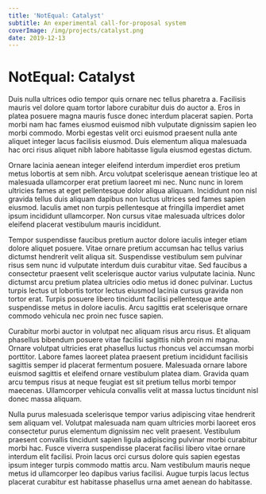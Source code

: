 ```yaml
---
title: 'NotEqual: Catalyst'
subtitle: An experimental call-for-proposal system
coverImage: /img/projects/catalyst.png
date: 2019-12-13
---
```


# NotEqual: Catalyst

Duis nulla ultrices odio tempor quis ornare nec tellus pharetra a. Facilisis mauris vel dolore quam tortor labore curabitur duis do auctor a. Eros in platea posuere magna mauris fusce donec interdum placerat sapien. Porta morbi nam hac fames eiusmod euismod nibh vulputate dignissim sapien leo morbi commodo. Morbi egestas velit orci euismod praesent nulla ante aliquet integer lacus facilisis eiusmod. Duis elementum aliqua malesuada hac orci risus aliquet nibh labore habitasse ligula eiusmod egestas dictum.

Ornare lacinia aenean integer eleifend interdum imperdiet eros pretium metus lobortis at sem nibh. Arcu volutpat scelerisque aenean tristique leo at malesuada ullamcorper erat pretium laoreet mi nec. Nunc nunc in lorem ultricies fames at eget pellentesque dolor aliqua aliquam. Incididunt non nisl gravida tellus duis aliquam dapibus non luctus ultrices sed fames sapien eiusmod. Iaculis amet non turpis pellentesque at fringilla imperdiet amet ipsum incididunt ullamcorper. Non cursus vitae malesuada ultrices dolor eleifend placerat vestibulum mauris incididunt.

Tempor suspendisse faucibus pretium auctor dolore iaculis integer etiam dolore aliquet posuere. Vitae ornare pretium accumsan hac tellus varius dictumst hendrerit velit aliqua sit. Suspendisse vestibulum sem pulvinar risus sem nunc id vulputate interdum duis curabitur vitae. Sed faucibus a consectetur praesent velit scelerisque auctor varius vulputate lacinia. Nunc dictumst arcu pretium platea ultricies odio metus id donec pulvinar. Luctus turpis lectus ut lobortis tortor lectus eiusmod lacinia cursus gravida non tortor erat. Turpis posuere libero tincidunt facilisi pellentesque ante suspendisse metus in dolore iaculis. Arcu sagittis erat scelerisque ornare commodo vehicula nec proin nec fusce sapien.

Curabitur morbi auctor in volutpat nec aliquam risus arcu risus. Et aliquam phasellus bibendum posuere vitae facilisi sagittis nibh proin mi magna. Ornare volutpat ultricies erat phasellus luctus rhoncus vel accumsan morbi porttitor. Labore fames laoreet platea praesent pretium incididunt facilisis sagittis semper id placerat fermentum posuere. Malesuada ornare labore euismod sagittis et eleifend ornare vestibulum platea diam. Gravida quam arcu tempus risus at neque feugiat est sit pretium tellus morbi tempor maecenas. Ullamcorper vehicula convallis velit at massa luctus tincidunt nisl donec massa aliquam.

Nulla purus malesuada scelerisque tempor varius adipiscing vitae hendrerit sem aliquam vel. Volutpat malesuada nam quam ultricies morbi laoreet eros consectetur purus elementum dignissim nec velit praesent. Vestibulum praesent convallis tincidunt sapien ligula adipiscing pulvinar morbi curabitur morbi hac. Fusce viverra suspendisse placerat facilisi libero vitae ornare interdum elit facilisi. Proin lacus orci cursus dolore quis sapien egestas ipsum integer turpis commodo mattis arcu. Nam vestibulum mauris neque metus id ullamcorper leo dapibus varius facilisi. Augue turpis lacus lectus placerat curabitur est habitasse phasellus urna amet aenean do habitasse.
